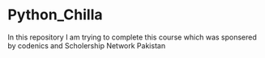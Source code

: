 # Python_Chilla
In this repository I am trying to complete this course which was sponsered by codenics and Scholership Network Pakistan
